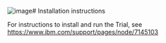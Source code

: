 ![image](https://github.com/icp4a/workflow-process-service-trial/assets/55124005/3825a6ce-53d2-474b-8f72-a09d6449fb85)# Installation instructions

For instructions to install and run the Trial, see 
https://www.ibm.com/support/pages/node/7145103

